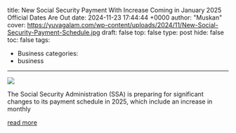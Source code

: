 title: New Social Security Payment With Increase Coming in January 2025 Official Dates Are Out
date: 2024-11-23 17:44:44 +0000
author: "Muskan"
cover: https://yuvagalam.com/wp-content/uploads/2024/11/New-Social-Security-Payment-Schedule.jpg
draft: false
top: false
type: post
hide: false
toc: false
tags:
  - Business
categories:
  - business
---

![](https://yuvagalam.com/wp-content/uploads/2024/11/New-Social-Security-Payment-Schedule.jpg)

The Social Security Administration (SSA) is preparing for significant changes to its payment schedule in 2025, which include an increase in monthly

[read more](https://yuvagalam.com/social-security-new-increase-payment-schedule/)
